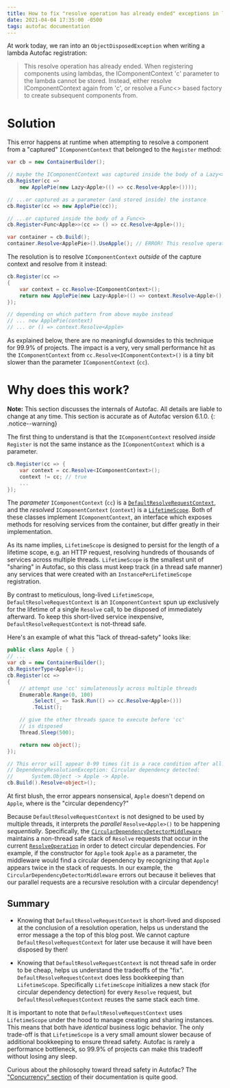 ```yaml
---
title: How to fix "resolve operation has already ended" exceptions in lambda Autofac registrations
date: 2021-04-04 17:35:00 -0500
tags: autofac documentation
---
```


At work today, we ran into an `ObjectDisposedException` when writing a lambda Autofac registration:

> This resolve operation has already ended. When registering components using lambdas, the IComponentContext 'c' parameter to the lambda cannot be stored. Instead, either resolve IComponentContext again from 'c', or resolve a Func<> based factory to create subsequent components from.

# Solution

This error happens at runtime when attempting to resolve a component from a "captured" `IComponentContext` that belonged to the `Register` method:

```c#
var cb = new ContainerBuilder();

// maybe the IComponentContext was captured inside the body of a Lazy<>
cb.Register(cc => 
    new ApplePie(new Lazy<Apple>(() => cc.Resolve<Apple>())));

// ...or captured as a parameter (and stored inside) the instance
cb.Register(cc => new ApplePie(cc));

// ...or captured inside the body of a Func<>
cb.Register<Func<Apple>>(cc => () => cc.Resolve<Apple>());

var container = cb.Build();
container.Resolve<ApplePie>().UseApple(); // ERROR! This resolve operation h...
```

The resolution is to resolve `IComponentContext` _outside_ of the capture context and resolve from it instead:
```c#
cb.Register(cc =>
{
    var context = cc.Resolve<IComponentContext>();
    return new ApplePie(new Lazy<Apple>(() => context.Resolve<Apple>()));
});

// depending on which pattern from above maybe instead
// ... new ApplePie(context)
// ... or () => context.Resolve<Apple>
```

As explained below, there are no meaningful downsides to this technique for 99.9% of projects. The impact is a very, very small performance hit as the `IComponentContext` from `cc.Resolve<IComponentContext>()` is a tiny bit slower than the parameter `IComponentContext` (`cc`).

# Why does this work?

**Note:** This section discusses the internals of Autofac. All details are liable to change at any time. This section is accurate as of Autofac version 6.1.0.
{: .notice--warning}

The first thing to understand is that the `IComponentContext` resolved _inside_ `Register` is not the same instance as the `IComponentContext` which is a parameter.
```c#
cb.Register(cc => {
    var context = cc.Resolve<IComponentContext>();
    context != cc; // true
    ...
});
```

The *parameter* `IComponentContext` (`cc`) is a [`DefaultResolveRequestContext`](https://github.com/autofac/Autofac/blob/e477eb4632523d8780d32fb1105a10b0af988634/src/Autofac/Core/Resolving/Pipeline/DefaultResolveRequestContext.cs), and the *resolved* `IComponentContext` (`context`) is a [`LifetimeScope`](https://github.com/autofac/Autofac/blob/e662b6bace37a569eec1e42335336b3fe015855c/src/Autofac/Core/Lifetime/LifetimeScope.cs). Both of these classes implement `IComponentContext`, an interface which exposes methods for resolving services from the container, but differ greatly in their implementation.

As its name implies, `LifetimeScope` is designed to persist for the length of a lifetime scope, e.g. an HTTP request, resolving hundreds of thousands of services across multiple threads. `LifetimeScope` is the smallest unit of "sharing" in Autofac, so this class must keep track (in a thread safe manner) any services that were created with an `InstancePerLifetimeScope` registration.

By contrast to meticulous, long-lived `LifetimeScope`, `DefaultResolveRequestContext` is an `IComponentContext` spun up exclusively for the lifetime of a single `Resolve` call, to be disposed of immediately afterward. To keep this short-lived service inexpensive, `DefaultResolveRequestContext` is not-thread safe.

Here's an example of what this "lack of thread-safety" looks like:
```c#
public class Apple { }
// ...
var cb = new ContainerBuilder();
cb.RegisterType<Apple>();
cb.Register(cc =>
{
    // attempt use 'cc' simulatenously across multiple threads
    Enumerable.Range(0, 100)
        .Select(_ => Task.Run(() => cc.Resolve<Apple>()))
        .ToList();

    // give the other threads space to execute before 'cc'
    // is disposed
    Thread.Sleep(500);

    return new object();
});

// This error will appear 0-99 times (it is a race condition after all!):
// DependencyResolutionException: Circular dependency detected: 
//      System.Object -> Apple -> Apple.
cb.Build().Resolve<object>();
```

At first blush, the error appears nonsensical, `Apple` doesn't depend on `Apple`, where is the "circular dependency?"

Because `DefaultResolveRequestContext` is not designed to be used by multiple threads, it interprets the *parallel* `Resolve<Apple>()` to be happening *sequentially*. Specifically, the [`CircularDependencyDetectorMiddleware`](https://github.com/autofac/Autofac/blob/e477eb4632523d8780d32fb1105a10b0af988634/src/Autofac/Core/Resolving/Middleware/CircularDependencyDetectorMiddleware.cs) maintains a non-thread safe stack of `Resolve` requests that occur in the current [`ResolveOperation`](https://github.com/autofac/Autofac/blob/e477eb4632523d8780d32fb1105a10b0af988634/src/Autofac/Core/Resolving/ResolveOperation.cs) in order to detect circular dependencies. For example, if the constructor for `Apple` took `Apple` as a parameter, the middleware would find a circular dependency by recognizing that `Apple` appears twice in the stack of requests. In our example, the `CircularDependencyDetectorMiddleware` errors out because it believes that our parallel requests are a recursive resolution with a circular dependency!

## Summary 

- Knowing that `DefaultResolveRequestContext` is short-lived and disposed at the conclusion of a resolution operation, helps us understand the error message a the top of this blog post. We cannot capture `DefaultResolveRequestContext` for later use because it will have been disposed by then!

- Knowing that `DefaultResolveRequestContext` is not thread safe in order to be cheap, helps us understand the tradeoffs of the "fix". `DefaultResolveRequestContext` does less bookkeeping than `LifetimeScope`. Specifically `LifetimeScope` initializes a new stack (for circular dependency detection) for every `Resolve` request, but `DefaultResolveRequestContext` reuses the same stack each time. 

It is important to note that `DefaultResolveRequestContext` uses `LifetimeScope` under the hood to manage creating and sharing instances. This means that both have *identical* business logic behavior. The only trade-off is that `LifetimeScope` is a very small amount slower because of additional bookkeeping to ensure thread safety. Autofac is rarely a performance bottleneck, so 99.9% of projects can make this tradeoff without losing any sleep.

Curious about the philosophy toward thread safety in Autofac? The ["Concurrency" section](https://autofaccn.readthedocs.io/en/latest/advanced/concurrency.html) of their documentation is quite good.